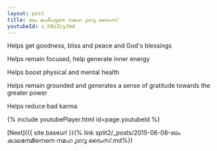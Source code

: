 ```yaml
---
layout: post
title: ഓം മഹീപട്ടരെ നമഹ ൧൦൮ ടൈംസ്
youtubeId: s_h0zZcyJm4
---
```

 
 
Helps get goodness, bliss and peace and God's blessings
 
Helps remain focused, help generate inner energy 
 
Helps boost physical and mental health 
 
Helps remain grounded and generates a sense of gratitude towards the greater power 
 
Helps reduce bad karma
 
 
 
 


{% include youtubePlayer.html id=page.youtubeId %}
 
[Next]({{ site.baseurl }}{% link  split2/_posts/2015-06-08-ഓം കാലനേമിനെനെ നമഹ ൧൦൮ ടൈംസ്.md%})
 

